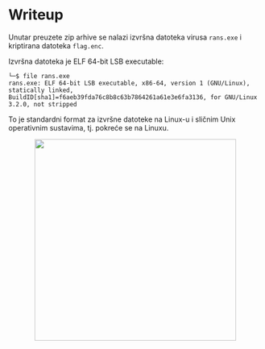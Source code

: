 # Writeup

Unutar preuzete zip arhive se nalazi izvršna datoteka virusa ```rans.exe``` i kriptirana datoteka ```flag.enc```.



Izvršna datoteka je ELF 64-bit LSB executable:
```
└─$ file rans.exe
rans.exe: ELF 64-bit LSB executable, x86-64, version 1 (GNU/Linux), statically linked, BuildID[sha1]=f6aeb39fda76c8b8c63b7864261a61e3e6fa3136, for GNU/Linux 3.2.0, not stripped

```

To je standardni format za izvršne datoteke na Linux-u i sličnim Unix operativnim sustavima, tj. pokreće se na Linuxu.


<p align="center">
 <a href="https://github.com/user-attachments/assets/16253f2f-f16f-4bf0-9317-73b181f66c41?raw=true" target="_blank">
  <img src="https://github.com/user-attachments/assets/16253f2f-f16f-4bf0-9317-73b181f66c41" width="400"/>
  <a/>
<p/>




```
```
